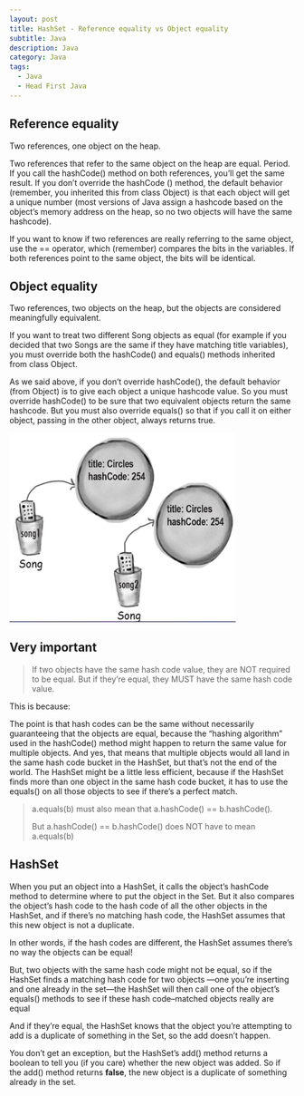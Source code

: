```yaml
---
layout: post
title: HashSet - Reference equality vs Object equality
subtitle: Java 
description: Java
category: Java
tags:
  - Java
  - Head First Java
---
```


## Reference equality
Two references, one object on the heap.

Two references that refer to the same object on the heap are equal.
Period. If you call the hashCode() method on both references, you’ll
get the same result. If you don’t override the hashCode () method, the
default behavior (remember, you inherited this from class Object) is that
each object will get a unique number (most versions of Java assign a
hashcode based on the object’s memory address on the heap, so no two
objects will have the same hashcode).

If you want to know if two references are really referring to the same
object, use the == operator, which (remember) compares the bits in the
variables. If both references point to the same object, the bits will be
identical.

## Object equality
Two references, two objects on the heap, but the objects are
considered meaningfully equivalent.

If you want to treat two different Song objects as equal (for example if
you decided that two Songs are the same if they have matching title
variables), you must override both the hashCode() and equals()
methods inherited from class Object.

As we said above, if you don’t override hashCode(), the default
behavior (from Object) is to give each object a unique hashcode value.
So you must override hashCode() to be sure that two equivalent objects
return the same hashcode. But you must also override equals() so that if
you call it on either object, passing in the other object, always returns
true.

<img src="/assets/images/posts/data_structure_and_algorithm/HashSet/hashset1.png" title="제목" alt="아무거나" width="400"/>

## Very important
> If two objects have the same hash code value, they are NOT
required to be equal. But if they’re equal, they MUST have the
same hash code value.

This is because:

The point is that hash codes can be the same without necessarily
guaranteeing that the objects are equal, because the “hashing algorithm”
used in the hashCode() method might happen to return the same value for
multiple objects. And yes, that means that multiple objects would all land
in the same hash code bucket in the HashSet, but that’s not the end of the
world. The HashSet might be a little less efficient, because if the
HashSet finds more than one object in the same hash code bucket, it has
to use the equals() on all those objects to see if there’s a perfect match.

> a.equals(b) must also mean that
a.hashCode() == b.hashCode().
> 
> But a.hashCode() == b.hashCode()
does NOT have to mean a.equals(b)


## HashSet
When you put an object into a HashSet, it calls the object’s hashCode method
to determine where to put the object in the Set. But it also compares the
object’s hash code to the hash code of all the other objects in the HashSet,
and if there’s no matching hash code, the HashSet assumes that this new
object is not a duplicate.

In other words, if the hash codes are different, the HashSet assumes there’s
no way the objects can be equal!

But, two objects with the same hash code might not be equal, so if the HashSet finds a matching hash code for two objects
—one you’re inserting and one already in the set—the HashSet will then call
one of the object’s equals() methods to see if these hash code–matched
objects really are equal

And if they’re equal, the HashSet knows that the object you’re attempting to
add is a duplicate of something in the Set, so the add doesn’t happen.

You don’t get an exception, but the HashSet’s add() method returns a boolean
to tell you (if you care) whether the new object was added. So if the add()
method returns **false**, the new object is a duplicate of something
already in the set.








